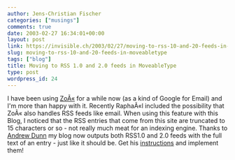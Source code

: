 ```yaml
---
author: Jens-Christian Fischer
categories: ["musings"]
comments: true
date: 2003-02-27 16:34:01+00:00
layout: post
link: https://invisible.ch/2003/02/27/moving-to-rss-10-and-20-feeds-in-moveabletype/
slug: moving-to-rss-10-and-20-feeds-in-moveabletype
tags: ["blog"]
title: Moving to RSS 1.0 and 2.0 feeds in MoveableType
type: post
wordpress_id: 24
---
```


I have been using [ZoÃ«](https://guests.evectors.it/zoe/) for a while now (as a kind of Google for Email) and I'm more than happy with it. Recently RaphaÃ«l included the possibility that ZoÃ« also handles RSS feeds like email. When using this feature with this Blog, I noticed that the RSS entries that come from this site are truncated to 15 characters or so - not really much meat for an indexing engine. Thanks to [Andrew Dunn](https://www.aedunn.com) my blog now outputs both RSS1.0 and 2.0 feeds with the full text of an entry - just like it should be. Get his [instructions](https://www.aedunn.com/blog/mtrssfeed.txt) and implement them!

